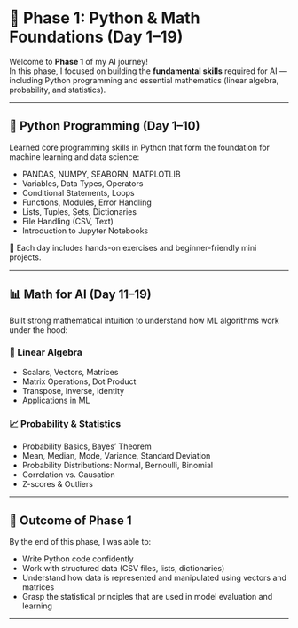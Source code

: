 # 🔹 Phase 1: Python & Math Foundations (Day 1–19)

Welcome to **Phase 1** of my  AI journey!  
In this phase, I focused on building the **fundamental skills** required for AI — including Python programming and essential mathematics (linear algebra, probability, and statistics).

---

## 🐍 Python Programming (Day 1–10)

Learned core programming skills in Python that form the foundation for machine learning and data science:

-  PANDAS, NUMPY, SEABORN, MATPLOTLIB
-  Variables, Data Types, Operators
-  Conditional Statements, Loops
-  Functions, Modules, Error Handling
-  Lists, Tuples, Sets, Dictionaries
-  File Handling (CSV, Text)
-  Introduction to Jupyter Notebooks

📁 Each day includes hands-on exercises and beginner-friendly mini projects.

---

## 📊 Math for AI (Day 11–19)

Built strong mathematical intuition to understand how ML algorithms work under the hood:

### 🧮 Linear Algebra
- Scalars, Vectors, Matrices
- Matrix Operations, Dot Product
- Transpose, Inverse, Identity
- Applications in ML

### 📈 Probability & Statistics
- Probability Basics, Bayes’ Theorem
- Mean, Median, Mode, Variance, Standard Deviation
- Probability Distributions: Normal, Bernoulli, Binomial
- Correlation vs. Causation
- Z-scores & Outliers

---

## 🎯 Outcome of Phase 1

By the end of this phase, I was able to:
- Write Python code confidently
- Work with structured data (CSV files, lists, dictionaries)
- Understand how data is represented and manipulated using vectors and matrices
- Grasp the statistical principles that are used in model evaluation and learning

---
